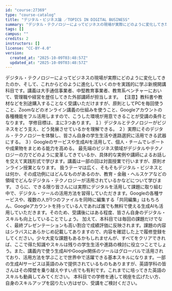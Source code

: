 ```yaml
---
id: "course:27369"
type: "course-catalog"
title: "デジタル・ビジネス論 ／TOPICS IN DIGITAL BUSINESS"
summary: "デジタル・テクノロジーによってビジネスの現場が実際にどのように変化してきたのか、そして、これからどのように進化していくのかを実践的に学ぶ新規開講科目です。講義は大手通信事業者、中堅教育事業者、教育系ベンチャーにおいて、管理職や経営を歴任して…"
tags: []
campus: ""
credits: 2
instructors: []
license: "CC-BY-4.0"
version:
  created_at: "2025-10-09T03:48:57Z"
  updated_at: "2025-10-09T03:48:57Z"
---
```

デジタル・テクノロジーによってビジネスの現場が実際にどのように変化してきたのか、そして、これからどのように進化していくのかを実践的に学ぶ新規開講科目です。講義は大手通信事業者、中堅教育事業者、教育系ベンチャーにおいて、管理職や経営を歴任してきた外部講師が担当します。 【注意】教科書や教材などを別途購入することなく受講いただけますが、原則としてPCを毎回使うこと、Zoomなどのオンライン講義の仕組みを使うこと、Googleアカウントの各種機能をフル活用しますので、こうした環境が用意できることが受講の条件となります。 学修目標は、主に3つあります。 １）デジタルとテクノロジーがビジネスをどう支え、どう発展させているかを理解できる。 ２）実際にそのデジタル・テクノロジーを体験し、皆さん自身の学生生活や進路選択に活用できる武器にする。 ３）Googleのサービスや生成AIを活用して、個人・チームでレポートや成果物をまとめる能力を高める。 最先端のビジネス領域がデジタルやテクノロジーの力でどのように変革してきているか、具体的な実例や講師によるお話しを交えて実践形式で学びます。講義は一部の回は対面授業で行いますが、原則オンライン授業となります。 扱うテーマは広く、そもそもデジタル・ビジネスとは何か、その成功例にはどんなものがあるのか、教育・金融・ヘルスケアなどの領域でどんなデジタル・テクノロジーが活用されているかなどについて学びます。 さらに、できる限り皆さんには実際にデジタルを活用して課題に取り組む中で、デジタル・ツールの活用方法を習得していただきます。Googleの各種サービスや、複数の人が1つのファイルを同時に編集する「共同編集」はもちろん、Googleアカウントを持っている人であれば誰でも無料で使える生成AIも活用していただきます。そのため、受講後にはある程度、皆さん自身のデジタル・スキルも向上していることでしょう。 加えて、本科目では毎回の課題だけでなく、最終プレゼンテーションも高い割合で成績評価に反映されます。課題の内容はシラバスにあらかじめ記載してありますので、内容を確認した上で履修登録をしてください。少々大変な課題もあるかもしれませんが、すべてをクリアできれば、ここで得た知識やスキルは残りの学生生活や進路の検討に役立つことでしょう。また、講義内で使う生成AIやGoogle関係のツールはグローバルで活用されており、活用方法を学ぶことで世界中で活躍できる基本スキルになります。一部の生成AIサービスは英語のみで提供されているものもありますが、英語学科の皆さんはその障壁を乗り越えやすい点でも有利です。これまでに培ってきた英語のスキルも動員してみてください。 本科目での学修を通して視座を広げたい方、自身のスキルアップを図りたい方はぜひ、受講をご検討ください。
